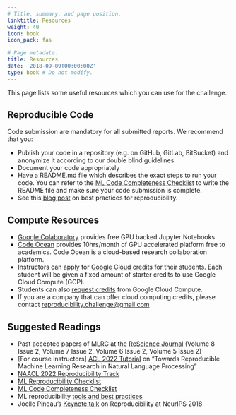 ```yaml
---
# Title, summary, and page position.
linktitle: Resources
weight: 40
icon: book
icon_pack: fas

# Page metadata.
title: Resources
date: '2018-09-09T00:00:00Z'
type: book # Do not modify.
---
```


This page lists some useful resources which you can use for the challenge.

## Reproducible Code
Code submission are mandatory for all submitted reports. We recommend that you:
- Publish your code in a repository (e.g. on GitHub, GitLab, BitBucket) and anonymize it according to our double blind guidelines.
- Document your code appropriately
- Have a README.md file which describes the exact steps to run your code. You can refer to the [ML Code Completeness Checklist](https://github.com/paperswithcode/releasing-research-code) to write the README file and make sure your code submission is complete.
- See this [blog post](https://www.cs.mcgill.ca/~ksinha4/practices_for_reproducibility/) on best practices for reproducibility.

## Compute Resources
- [Google Colaboratory](https://colab.research.google.com/) provides free GPU backed Jupyter Notebooks
- [Code Ocean](https://codeocean.com/) provides 10hrs/month of GPU accelerated platform free to academics. Code Ocean is a cloud-based research collaboration platform.
- Instructors can apply for [Google Cloud credits](https://cloud.google.com/edu/) for their students. Each student will be given a fixed amount of starter credits to use Google Cloud Compute (GCP).
- Students can also [request credits](https://cloud.google.com/billing/docs/how-to/edu-grants) from Google Cloud Compute.
- If you are a company that can offer cloud computing credits, please contact [reproducibility.challenge@gmail.com](reproducibility.challenge@gmail.com)

## Suggested Readings
- Past accepted papers of MLRC at the [ReScience Journal](https://rescience.github.io/read/) (Volume 8 Issue 2, Volume 7 Issue 2, Volume 6 Issue 2, Volume 5 Issue 2)
- [For course instructors] [ACL 2022 Tutorial](https://acl-reproducibility-tutorial.github.io/) on “Towards Reproducible Machine Learning Research in Natural Language Processing”
- [NAACL 2022 Reproducibility Track](https://naacl2022-reproducibility-track.github.io/)
- [ML Reproducibility Checklist](https://www.cs.mcgill.ca/~jpineau/ReproducibilityChecklist.pdf)
- [ML Code Completeness Checklist](https://github.com/paperswithcode/releasing-research-code)
- ML reproducibility [tools and best practices](https://www.cs.mcgill.ca/~ksinha4/practices_for_reproducibility/)
- Joelle Pineau’s [Keynote talk](https://www.facebook.com/watch/live/?v=2120856364798049&ref=watch_permalink) on Reproducibility at NeurIPS 2018
